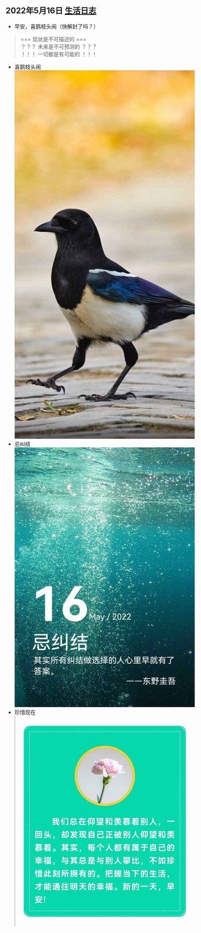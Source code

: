 ## 2022年5月16日  [生活日志](../life.md)
- 早安，喜鹊枝头闹（快解封了吗？）
>===    现状是不可描述的    ===  
？？？  未来是不可预测的  ？？？  
！！！  一切都是有可能的  ！！！  
>
- 喜鹊枝头闹  
![](../img/20220516.jpg)
- 忌纠结    
![](../img/20220516a.jpg)
- 珍惜现在  
![](../img/20220516b.jpg)
